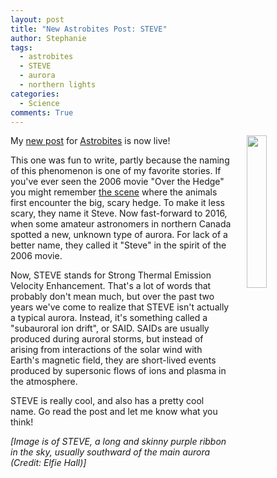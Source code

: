 ```yaml
---
layout: post
title: "New Astrobites Post: STEVE"
author: Stephanie
tags:
  - astrobites
  - STEVE
  - aurora
  - northern lights
categories:
  - Science
comments: True
---
```


<img src="{{ '/img/Optical_Steve.jpg' | prepend: site.baseurl }}" alt="" style="width:
25%; float: right; margin-left: 5%">

My [new post](https://astrobites.org/2018/04/11/lets-call-it-steve/) for
[Astrobites](https://astrobites.org) is now live!

This one was fun to write, partly because the naming of this phenomenon is one of
my favorite stories. If you've ever seen the 2006 movie "Over the Hedge" you
might remember [the scene](https://www.youtube.com/watch?v=amwaFNZYUUY) where
the animals first encounter the big, scary
hedge. To make it less scary, they name it Steve. Now fast-forward to 2016, when
some amateur astronomers in northern Canada spotted a new, unknown type of
aurora. For lack of a better name, they called it "Steve" in the spirit of the
2006 movie.

Now, STEVE stands for Strong Thermal Emission Velocity Enhancement. That's a lot
of words that probably don't mean much, but over the past two years we've come
to realize that STEVE isn't actually a typical aurora. Instead, it's something
called a "subauroral ion drift", or SAID. SAIDs are usually produced during
auroral storms, but instead of arising from interactions of the solar wind with
Earth's magnetic field, they are short-lived events produced by supersonic flows
of ions and plasma in the atmosphere.

STEVE is really cool, and also has a pretty cool name. Go read the post and let
me know what you think!


_[Image is of STEVE, a long and skinny purple ribbon in the sky, usually
southward of the main aurora (Credit: Elfie Hall)]_
